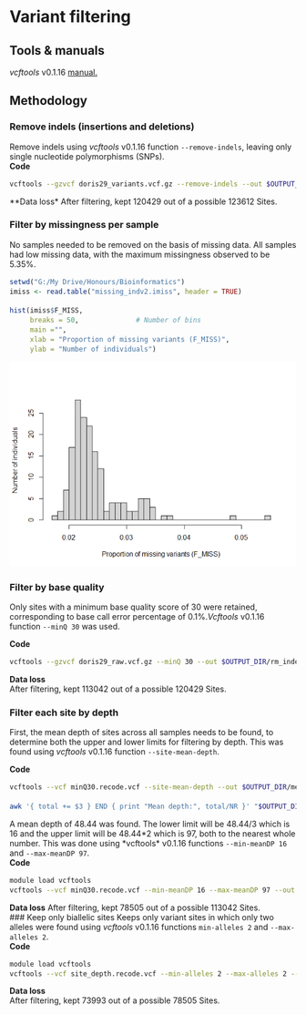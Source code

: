 # Variant filtering

## Tools & manuals

*vcftools* v0.1.16 [manual.](https://vcftools.github.io/man_latest.html)

## Methodology

### Remove indels (insertions and deletions)

Remove indels using *vcftools* v0.1.16 function `--remove-indels`,
leaving only single nucleotide polymorphisms (SNPs).  
**Code**

``` bash
vcftools --gzvcf doris29_variants.vcf.gz --remove-indels --out $OUTPUT_DIR/rm_indels.vcf --recode --recode-INFO-all
```

\*\*Data loss\* After filtering, kept 120429 out of a possible 123612
Sites.

### Filter by missingness per sample

No samples needed to be removed on the basis of missing data. All
samples had low missing data, with the maximum missingness observed to
be 5.35%.

``` r
setwd("G:/My Drive/Honours/Bioinformatics")
imiss <- read.table("missing_indv2.imiss", header = TRUE)

hist(imiss$F_MISS,
     breaks = 50,              # Number of bins
     main ="",
     xlab = "Proportion of missing variants (F_MISS)",
     ylab = "Number of individuals")
```

![](3_variant_filtering_files/figure-markdown_github/unnamed-chunk-1-1.png)

### Filter by base quality

Only sites with a minimum base quality score of 30 were retained,
corresponding to base call error percentage of 0.1%.*Vcftools* v0.1.16
function `--minQ 30` was used.

**Code**

``` bash
vcftools --gzvcf doris29_raw.vcf.gz --minQ 30 --out $OUTPUT_DIR/rm_indels.vcf --recode --recode-INFO-all
```

**Data loss**  
After filtering, kept 113042 out of a possible 120429 Sites.

### Filter each site by depth

First, the mean depth of sites across all samples needs to be found, to
determine both the upper and lower limits for filtering by depth. This
was found using *vcftools* v0.1.16 function `--site-mean-depth`.

**Code**

``` bash
vcftools --vcf minQ30.recode.vcf --site-mean-depth --out $OUTPUT_DIR/meanDP

awk '{ total += $3 } END { print "Mean depth:", total/NR }' "$OUTPUT_DIR/meanDP.ldepth.mean"
```

A mean depth of 48.44 was found. The lower limit will be 48.44/3 which
is 16 and the upper limit will be 48.44*2 which is 97, both to the
nearest whole number. This was done using *vcftools\* v0.1.16 functions
`--min-meanDP 16` and `--max-meanDP 97`.  
**Code**

``` bash
module load vcftools
vcftools --vcf minQ30.recode.vcf --min-meanDP 16 --max-meanDP 97 --out $OUTPUT_DIR/site_depth --recode --recode-INFO-all
```

**Data loss** After filtering, kept 78505 out of a possible 113042
Sites.  
\### Keep only biallelic sites Keeps only variant sites in which only
two alleles were found using *vcftools* v0.1.16 functions
`min-alleles 2` and `--max-alleles 2`.  
**Code**

``` bash
module load vcftools
vcftools --vcf site_depth.recode.vcf --min-alleles 2 --max-alleles 2 --out $OUTPUT_DIR/biallelic_sites --recode --recode-INFO-all
```

**Data loss**  
After filtering, kept 73993 out of a possible 78505 Sites.

